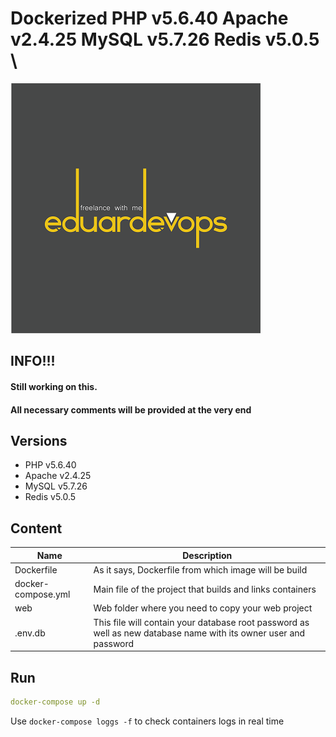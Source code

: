 # Dockerized PHP v5.6.40 Apache v2.4.25 MySQL v5.7.26 Redis v5.0.5 \

![Logo](logo.png)

## INFO!!!
####  Still working on this.
####  All necessary comments will be provided at the very end

## Versions
*	PHP v5.6.40
*	Apache v2.4.25
*	MySQL v5.7.26
*	Redis v5.0.5

## Content
Name| Description
------------ | -------------
Dockerfile | As it says, Dockerfile from which image will be build
docker-compose.yml  | Main file of the project that builds and links containers
web | Web folder where you need to copy your web project
.env.db | This file will contain your database root password as well as new database name with its owner user and password

## Run
```yaml
docker-compose up -d
```
Use `docker-compose loggs -f` to check containers logs in real time

